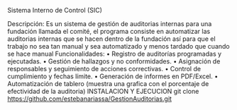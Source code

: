 Sistema Interno de Control (SIC)

Descripción:
Es un sistema de gestión de auditorias internas para una fundación llamada el comité, el programa consiste en automatizar las auditorias internas que se hacen dentro de la fundación así para que el trabajo no sea tan manual y sea automatizado y menos tardado que cuando se hace manual
Funcionalidades:
•	Registro de auditorías programadas y ejecutadas.
•	Gestión de hallazgos y no conformidades.
•	Asignación de responsables y seguimiento de acciones correctivas.
•	Control de cumplimiento y fechas límite.
•	Generación de informes en PDF/Excel.
•	Automatización de tablero (muestra una grafica con el porcentaje de efectividad de la auditoria)
INSTALACION Y EJECUCION
git clone https://github.com/estebanariassa/GestionAuditorias.git